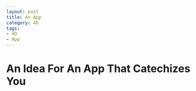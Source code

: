 ```yaml
---
layout: post
title: An App
category: 4D
tags:
- 4D
- App
---
```


# An Idea For An App That Catechizes You
